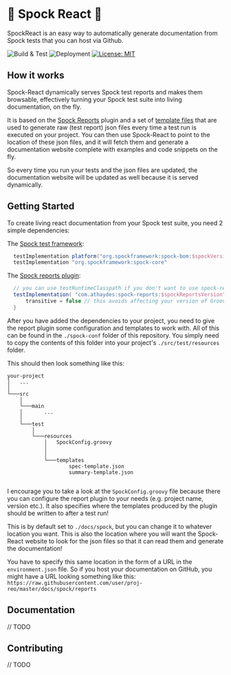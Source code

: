 # 🖖 Spock React 🖖

SpockReact is an easy way to automatically generate documentation from Spock tests that you can host via Github.

![Build & Test](https://github.com/Sonatai/spock-react/actions/workflows/build.yaml/badge.svg) ![Deployment](https://github.com/Sonatai/spock-react/actions/workflows/deploy.yaml/badge.svg) [![License: MIT](https://img.shields.io/badge/License-MIT-yellow.svg)](https://opensource.org/licenses/MIT)

## How it works ##

Spock-React dynamically serves Spock test reports and makes them browsable,
effectively turning your Spock test suite into living documentation, on the fly.

It is based on the [Spock Reports](https://github.com/renatoathaydes/spock-reports) plugin
and a set of [template files](spock-conf/templates) that are used to
generate raw (test report) json files every time a test run is executed
on your project.
You can then use Spock-React to point to the location of these
json files, and it will fetch them and generate a documentation website
complete with examples and code snippets on the fly.

So every time you run your tests and the json files are updated,
the documentation website will be updated as well because it is
served dynamically.

## Getting Started

To create living react documentation from your Spock test suite, 
you need 2 simple dependencies:

The [Spock test framework](https://github.com/spockframework/spock):
```groovy
  testImplementation platform("org.spockframework:spock-bom:$spockVersion")
  testImplementation "org.spockframework:spock-core"
```
The [Spock reports plugin](https://github.com/renatoathaydes/spock-reports):
```groovy
  // you can use testRuntimeClasspath if you don't want to use spock-report-specific features in your Specs
  testImplementation( "com.athaydes:spock-reports:$spockReportsVersion" ) {
      transitive = false // this avoids affecting your version of Groovy/Spock
  }
```

After you have added the dependencies to your project, you need to 
give the report plugin some configuration and templates to work with.
All of this can be found in the `./spock-conf` folder of this repository.
You simply need to copy the contents of this folder into your project's
`./src/test/resources` folder.

This should then look something like this:
```
your-project
│   ...
│
└───src
    │
    └───main
    │       ... 
    │    
    └───test
        │    
        └───resources
            │   SpockConfig.groovy
            │    
            │
            └───templates
                    spec-template.json
                    summary-template.json
    
```

I encourage you to take a look at the `SpockConfig.groovy` file 
because there you can configure the report plugin to your needs (e.g. project name, version etc.).
It also specifies where the templates produced by the plugin should
be written to after a test run!

This is by default set to `./docs/spock`, but you can change it to
whatever location you want.
This is also the location where you will want the Spock-React website
to look for the json files so that it can read them and generate
the documentation!

You have to specify this same location in the form 
of a URL in the `environment.json` file.
So if you host your documentation on GitHub, you might have a URL
looking something like this: `https://raw.githubusercontent.com/user/proj-reo/master/docs/spock/reports`


## Documentation

// TODO

## Contributing

// TODO
